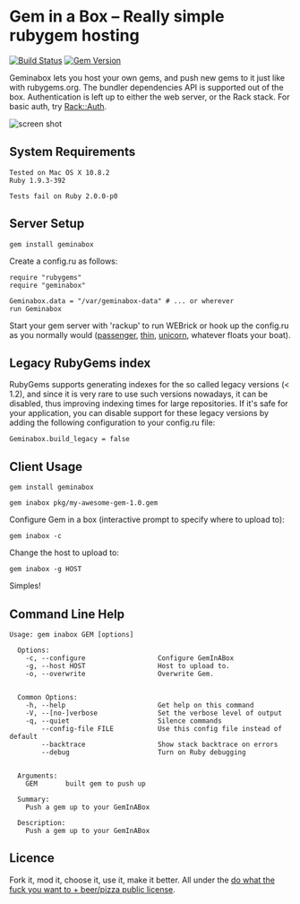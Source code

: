 # Gem in a Box – Really simple rubygem hosting
[![Build Status](https://secure.travis-ci.org/cwninja/geminabox.png)](http://travis-ci.org/cwninja/geminabox)
[![Gem Version](https://badge.fury.io/rb/geminabox.png)](http://badge.fury.io/rb/geminabox)

Geminabox lets you host your own gems, and push new gems to it just like with rubygems.org.
The bundler dependencies API is supported out of the box.
Authentication is left up to either the web server, or the Rack stack.
For basic auth, try [Rack::Auth](http://rack.rubyforge.org/doc/Rack/Auth/Basic.html).

![screen shot](http://pics.tomlea.co.uk/bbbba6/geminabox.png)

## System Requirements

    Tested on Mac OS X 10.8.2
    Ruby 1.9.3-392

    Tests fail on Ruby 2.0.0-p0

## Server Setup

    gem install geminabox

Create a config.ru as follows:

    require "rubygems"
    require "geminabox"

    Geminabox.data = "/var/geminabox-data" # ... or wherever
    run Geminabox

Start your gem server with 'rackup' to run WEBrick or hook up the config.ru as you normally would ([passenger][passenger], [thin][thin], [unicorn][unicorn], whatever floats your boat).

## Legacy RubyGems index

RubyGems supports generating indexes for the so called legacy versions (< 1.2), and since it is very rare to use such versions nowadays, it can be disabled, thus improving indexing times for large repositories. If it's safe for your application, you can disable support for these legacy versions by adding the following configuration to your config.ru file:

    Geminabox.build_legacy = false

## Client Usage

    gem install geminabox

    gem inabox pkg/my-awesome-gem-1.0.gem

Configure Gem in a box (interactive prompt to specify where to upload to):

    gem inabox -c

Change the host to upload to:

    gem inabox -g HOST

Simples!

## Command Line Help

    Usage: gem inabox GEM [options]

      Options:
        -c, --configure                  Configure GemInABox
        -g, --host HOST                  Host to upload to.
        -o, --overwrite                  Overwrite Gem.


      Common Options:
        -h, --help                       Get help on this command
        -V, --[no-]verbose               Set the verbose level of output
        -q, --quiet                      Silence commands
            --config-file FILE           Use this config file instead of default
            --backtrace                  Show stack backtrace on errors
            --debug                      Turn on Ruby debugging


      Arguments:
        GEM       built gem to push up

      Summary:
        Push a gem up to your GemInABox

      Description:
        Push a gem up to your GemInABox

## Licence

Fork it, mod it, choose it, use it, make it better. All under the [do what the fuck you want to + beer/pizza public license][WTFBPPL].

[WTFBPPL]: http://tomlea.co.uk/WTFBPPL.txt
[sinatra]: http://www.sinatrarb.com/
[passenger]: http://www.modrails.com/
[thin]: http://code.macournoyer.com/thin/
[unicorn]: http://unicorn.bogomips.org/

